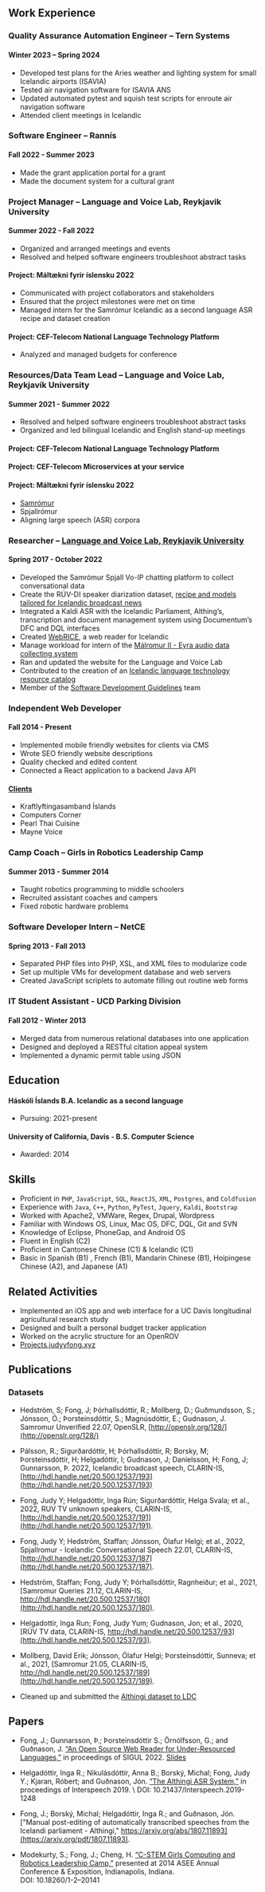 ## Work Experience

### Quality Assurance Automation Engineer – Tern Systems
#### Winter 2023 – Spring 2024
- Developed test plans for the Aries weather and lighting system for small
  Icelandic airports (ISAVIA)
- Tested air navigation software for ISAVIA ANS
- Updated automated pytest and squish test scripts for enroute air navigation software
- Attended client meetings in Icelandic

### Software Engineer – Rannís
#### Fall 2022 - Summer 2023
- Made the grant application portal for a grant
- Made the document system for a cultural grant

### Project Manager – Language and Voice Lab, Reykjavik University
#### Summer 2022 - Fall 2022
- Organized and arranged meetings and events
- Resolved and helped software engineers troubleshoot abstract tasks

#### Project: Máltækni fyrir íslensku 2022
- Communicated with project collaborators and stakeholders
- Ensured that the project milestones were met on time
- Managed intern for the Samrómur Icelandic as a second language ASR recipe and
  dataset creation

#### Project: CEF-Telecom National Language Technology Platform
- Analyzed and managed budgets for conference

### Resources/Data Team Lead – Language and Voice Lab, Reykjavík University
#### Summer 2021 - Summer 2022
- Resolved and helped software engineers troubleshoot abstract tasks
- Organized and led bilingual Icelandic and English stand-up meetings

#### Project: CEF-Telecom National Language Technology Platform
#### Project: CEF-Telecom Microservices at your service
#### Project: Máltækni fyrir íslensku 2022
- [Samrómur](https://samromur.is)
- Spjallrómur
- Aligning large speech (ASR) corpora

### Researcher – [Language and Voice Lab, Reykjavik University](https://lvl.ru.is/)
#### Spring 2017 - October 2022
- Developed the Samrómur Spjall Vo-IP chatting platform to collect conversational data
- Create the RÚV-DI speaker diarization dataset, [recipe and models tailored for
  Icelandic broadcast news](http://hdl.handle.net/20.500.12537/109)
- Integrated a Kaldi ASR with the Icelandic Parliament, Althing’s,
  transcription and document management system using Documentum’s DFC and DQL
  interfaces
- Created [WebRICE](http://www.webrice.is), a web reader for Icelandic
- Manage workload for intern of the [Málromur II - Eyra audio data collecting
  system](https://github.com/cadia-lvl/Eyra/tree/Malromur_II)
- Ran and updated the website for the Language and Voice Lab
- Contributed to the creation of an [Icelandic language technology resource
  catalog](https://cadia-lvl.github.io/icelandic-NLP-resources/)
- Member of the [Software Development
  Guidelines](https://github.com/cadia-lvl/SoftwareDevelopmentGuidelines) team

### Independent Web Developer
#### Fall 2014 - Present
- Implemented mobile friendly websites for clients via CMS
- Wrote SEO friendly website descriptions
- Quality checked and edited content
- Connected a React application to a backend Java API

#### [Clients](https://judyyfong.xyz/tagged/clients)
- Kraftlyftingasamband Íslands
- Computers Corner
- Pearl Thai Cuisine
- Mayne Voice

### Camp Coach – Girls in Robotics Leadership Camp
#### Summer 2013 - Summer 2014
- Taught robotics programming to middle schoolers
- Recruited assistant coaches and campers
- Fixed robotic hardware problems

### Software Developer Intern – NetCE
#### Spring 2013 - Fall 2013
- Separated PHP files into PHP, XSL, and XML files to modularize code
- Set up multiple VMs for development database and web servers
- Created JavaScript scriplets to automate filling out routine web forms

### IT Student Assistant - UCD Parking Division
#### Fall 2012 - Winter 2013
- Merged data from numerous relational databases into one application
- Designed and deployed a RESTful citation appeal system
- Implemented a dynamic permit table using JSON

## Education

#### Háskóli Íslands B.A. Icelandic as a second language
- Pursuing: 2021-present

#### University of California, Davis - B.S. Computer Science
- Awarded: 2014

## Skills
- Proficient in `PHP`, `JavaScript`, `SQL`, `ReactJS`, `XML`, `Postgres`, and `Coldfusion`
- Experience with `Java`, `C++`, `Python`, `PyTest`, `Jquery`, `Kaldi`, `Bootstrap`
- Worked with Apache2, VMWare, Regex, Drupal, Wordpress
- Familiar with Windows OS, Linux, Mac OS, DFC, DQL, Git and SVN
- Knowledge of Eclipse, PhoneGap, and Android OS
- Fluent in English (C2)
- Proficient in Cantonese Chinese (C1) & Icelandic (C1)
- Basic in Spanish (B1) , French (B1), Mandarin Chinese (B1), Hoipingese
  Chinese (A2), and Japanese (A1)

## Related Activities
- Implemented an iOS app and web interface for a UC Davis longitudinal
  agricultural research study
- Designed and built a personal budget tracker application
- Worked on the acrylic structure for an OpenROV
- [Projects.judyyfong.xyz](https://projects.judyyfong.xyz)

## Publications
### Datasets
- Hedström, S; Fong, J; Þórhallsdóttir, R.; Mollberg, D.; Guðmundsson, S.; Jónsson, Ó.; Þorsteinsdóttir, S.; Magnúsdóttir, E.; Gudnason, J. Samromur Unverified 22.07, OpenSLR, [http://openslr.org/128/](http://openslr.org/128/)

- Pálsson, R.; Sigurðardóttir, H; Þórhallsdóttir, R; Borsky, M; Þorsteinsdóttir, H; Helgadóttir, I; Gudnason, J; Danielsson, H; Fong, J; Gunnarsson, Þ. 2022, Icelandic broadcast speech, CLARIN-IS, [http://hdl.handle.net/20.500.12537/193](http://hdl.handle.net/20.500.12537/193)
- Fong, Judy Y; Helgadóttir, Inga Rún; Sigurðardóttir, Helga Svala; et al., 2022, RUV TV unknown speakers, CLARIN-IS, [http://hdl.handle.net/20.500.12537/191](http://hdl.handle.net/20.500.12537/191).
- Fong, Judy Y; Hedström, Staffan; Jónsson, Ólafur Helgi; et al., 2022, Spjallromur - Icelandic Conversational Speech 22.01, CLARIN-IS, [http://hdl.handle.net/20.500.12537/187](http://hdl.handle.net/20.500.12537/187).
- Hedström, Staffan; Fong, Judy Y; Þórhallsdóttir, Ragnheiður; et al., 2021, [Samromur Queries 21.12, CLARIN-IS, http://hdl.handle.net/20.500.12537/180](http://hdl.handle.net/20.500.12537/180).
- Helgadottir, Inga Run; Fong, Judy Yum; Gudnason, Jon; et al., 2020, [RÚV TV data, CLARIN-IS, http://hdl.handle.net/20.500.12537/93](http://hdl.handle.net/20.500.12537/93).
- Mollberg, David Erik; Jónsson, Ólafur Helgi; Þorsteinsdóttir, Sunneva; et al., 2021, [Samromur 21.05, CLARIN-IS, http://hdl.handle.net/20.500.12537/189](http://hdl.handle.net/20.500.12537/189).
- Cleaned up and submitted the [Althingi dataset to LDC](https://catalog.ldc.upenn.edu/LDC2021S01)

## Papers
- Fong, J.; Gunnarsson, Þ.; Þorsteinsdóttir S.; Örnólfsson, G.; and Guðnason, J. [“An Open Source Web Reader for Under-Resourced Languages,”](https://aclanthology.org/2022.sigul-1.2.pdf) in proceedings of SIGUL 2022. [Slides](https://projects.judyyfong.xyz/talks/2022-06-SIGUL-WebRICE-2024v.pdf)

- Helgadóttir, Inga R.; Nikulásdóttir, Anna B.; Borský, Michal; Fong, Judy Y.; Kjaran, Róbert; and Guðnason, Jón. [“The Althingi ASR System,”](https://www.isca-archive.org/interspeech_2019/helgadottir19_interspeech.pdf) in proceedings of Interspeech 2019. \ DOI: 10.21437/Interspeech.2019-1248

- Fong, J.; Borský, Michal; Helgadóttir, Inga R.; and Guðnason, Jón. ["Manual
  post-editing of automatically transcribed speeches from the Icelandi
parliament - Althingi,"
https://arxiv.org/abs/1807.11893](https://arxiv.org/pdf/1807.11893).

- Modekurty, S.; Fong, J.; Cheng, H. [“C-STEM Girls Computing and Robotics Leadership Camp,”](https://iel.ucdavis.edu/download/C-STEM/oldsite/c-stem.ucdavis.edu/wp-content/uploads/Articles/ASEE_WIED_paper_published.pdf) presented at 2014 ASEE Annual Conference & Exposition, Indianapolis, Indiana. \
DOI: 10.18260/1-2–20141
